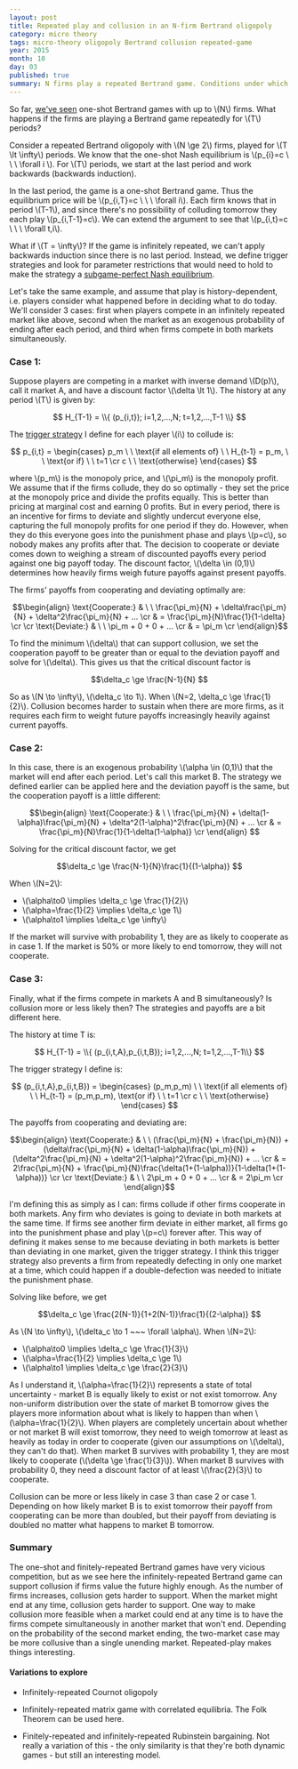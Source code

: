 ```yaml
---
layout: post
title: Repeated play and collusion in an N-firm Bertrand oligopoly 
category: micro theory
tags: micro-theory oligopoly Bertrand collusion repeated-game 
year: 2015
month: 10
day: 03
published: true
summary: N firms play a repeated Bertrand game. Conditions under which collusion is sustainable are explored.
---
```


So far, [we've seen](http://akhilrao.github.io/micro%20theory/2015/09/29/bertrand-cournot-oligopoly/) one-shot Bertrand games with up to \\(N\\) firms. What happens if the firms are playing a Bertrand game repeatedly for \\(T\\) periods?

Consider a repeated Bertrand oligopoly with \\(N \ge 2\\) firms, played for \\(T \lt \infty\\) periods. We know that the one-shot Nash equilibrium is \\(p_{i}=c \ \ \ \forall i \\). For \\(T\\) periods, we start at the last period and work backwards (backwards induction).

In the last period, the game is a one-shot Bertrand game. Thus the equilibrium price will be \\(p_{i,T}=c \ \ \ \forall i\\). Each firm knows that in period \\(T-1\\), and  since there's no possibility of colluding tomorrow they each play \\(p_{i,T-1}=c\\). We can extend the argument to see that \\(p_{i,t}=c \ \ \ \forall t,i\\).

What if \\(T = \infty\\)? If the game is infinitely repeated, we can't apply backwards induction since there is no last period. Instead, we define trigger strategies and look for parameter restrictions that would need to hold to make the strategy a [subgame-perfect Nash equilibrium](https://en.wikipedia.org/wiki/Subgame_perfect_equilibrium). 

Let's take the same example, and assume that play is history-dependent, i.e. players consider what happened before in deciding what to do today. We'll consider 3 cases: first when players compete in an infinitely repeated market like above, second when the market as an exogenous probability of ending after each period, and third when firms compete in both markets simultaneously.

### Case 1:
Suppose players are competing in a market with inverse demand \\(D(p)\\), call it market A, and have a discount factor \\(\delta \lt 1\\). The history at any period \\(T\\) is given by:

$$ H_{T-1} = \\{ (p_{i,t}); i=1,2,...,N; t=1,2,...,T-1 \\} $$

The [trigger strategy](https://en.wikipedia.org/wiki/Trigger_strategy) I define for each player \\(i\\) to collude is:

$$ p_{i,t} =
\begin{cases}
p_m \ \ \text{if all elements of} \ \ H_{t-1} = p_m, \ \ \text{or if} \ \ t=1 \cr
c \ \ \text{otherwise}
\end{cases} $$

where \\(p_m\\) is the monopoly price, and \\(\pi_m\\) is the monopoly profit. We assume that if the firms collude, they do so optimally - they set the price at the monopoly price and divide the profits equally. This is better than pricing at marginal cost and earning 0 profits. But in every period, there is an incentive for firms to deviate and slightly undercut everyone else, capturing the full monopoly profits for one period if they do. However, when they do this everyone goes into the punishment phase and plays \\(p=c\\), so nobody makes any profits after that. The decision to cooperate or deviate comes down to weighing a stream of discounted payoffs every period against one big payoff today. The discount factor, \\(\delta \in (0,1)\\) determines how heavily firms weigh future payoffs against present payoffs.

The firms' payoffs from cooperating and deviating optimally are:

$$\begin{align}
\text{Cooperate:} & \ \ \frac{\pi_m}{N} + \delta\frac{\pi_m}{N} + \delta^2\frac{\pi_m}{N} + ... \cr
& = \frac{\pi_m}{N}\frac{1}{1-\delta} \cr \cr
\text{Deviate:} & \ \ \pi_m + 0 + 0 + ... \cr
& = \pi_m \cr
\end{align}$$

To find the minimum \\(\delta\\) that can support collusion, we set the cooperation payoff to be greater than or equal to the deviation payoff and solve for \\(\delta\\). This gives us that the critical discount factor is

$$\delta_c \ge \frac{N-1}{N} $$

So as \\(N \to \infty\\), \\(\delta_c \to 1\\). When \\(N=2, \delta_c \ge \frac{1}{2}\\). Collusion becomes harder to sustain when there are more firms, as it requires each firm to weight future payoffs increasingly heavily against current payoffs.

### Case 2:
In this case, there is an exogenous probability \\(\alpha \in (0,1)\\) that the market will end after each period. Let's call this market B. The strategy we defined earlier can be applied here and the deviation payoff is the same, but the cooperation payoff is a little different:

$$\begin{align}
\text{Cooperate:} & \ \ \frac{\pi_m}{N} + \delta(1-\alpha)\frac{\pi_m}{N} + \delta^2(1-\alpha)^2\frac{\pi_m}{N} + ... \cr
& = \frac{\pi_m}{N}\frac{1}{1-\delta(1-\alpha)} \cr
\end{align} $$

Solving for the critical discount factor, we get

$$\delta_c \ge \frac{N-1}{N}\frac{1}{(1-\alpha)} $$

When \\(N=2\\): 

* \\(\alpha\to0 \implies \delta_c \ge \frac{1}{2}\\)
* \\(\alpha=\frac{1}{2} \implies \delta_c \ge 1\\)
* \\(\alpha\to1 \implies \delta_c \ge \infty\\)

If the market will survive with probability 1, they are as likely to cooperate as in case 1. If the market is 50% or more likely to end tomorrow, they will not cooperate.

### Case 3:
Finally, what if the firms compete in markets A and B simultaneously? Is collusion more or less likely then? The strategies and payoffs are a bit different here.

The history at time T is: 

$$ H_{T-1} = \\{ (p_{i,t,A},p_{i,t,B}); i=1,2,...,N; t=1,2,...,T-1\\} $$

The trigger strategy I define is:

$$ (p_{i,t,A},p_{i,t,B}) =
\begin{cases}
(p_m,p_m) \ \ \text{if all elements of} \ \ H_{t-1} = (p_m,p_m), \text{or if} \ \ t=1 \cr
c \ \ \text{otherwise}
\end{cases} $$

The payoffs from cooperating and deviating are:

$$\begin{align}
\text{Cooperate:} & \ \ (\frac{\pi_m}{N} + \frac{\pi_m}{N}) + (\delta\frac{\pi_m}{N} + \delta(1-\alpha)\frac{\pi_m}{N}) + (\delta^2\frac{\pi_m}{N} + \delta^2(1-\alpha)^2\frac{\pi_m}{N}) + ... \cr
& = 2\frac{\pi_m}{N} + \frac{\pi_m}{N}\frac{\delta(1+(1-\alpha))}{1-\delta(1+(1-\alpha))} \cr \cr
\text{Deviate:} & \ \ 2\pi_m + 0 + 0 + ... \cr
& = 2\pi_m \cr
\end{align}$$

I'm defining this as simply as I can: firms collude if other firms cooperate in both markets. Any firm who deviates is going to deviate in both markets at the same time. If firms see another firm deviate in either market, all firms go into the punishment phase and play \\(p=c\\) forever after. This way of defining it makes sense to me because deviating in both markets is better than deviating in one market, given the trigger strategy. I think this trigger strategy also prevents a firm from repeatedly defecting in only one market at a time, which could happen if a double-defection was needed to initiate the punishment phase.

Solving like before, we get

$$\delta_c \ge \frac{2(N-1)}{1+2(N-1)}\frac{1}{(2-\alpha)} $$

As \\(N \to \infty\\), \\(\delta_c \to 1 ~~~ \forall \alpha\\). When \\(N=2\\): 

* \\(\alpha\to0 \implies \delta_c \ge \frac{1}{3}\\)
* \\(\alpha=\frac{1}{2} \implies \delta_c \ge 1\\)
* \\(\alpha\to1 \implies \delta_c \ge \frac{2}{3}\\)


As I understand it, \\(\alpha=\frac{1}{2}\\) represents a state of total uncertainty - market B is equally likely to exist or not exist tomorrow. Any non-uniform distribution over the state of market B tomorrow gives the players more information about what is likely to happen than when \\(\alpha=\frac{1}{2}\\). When players are completely uncertain about whether or not market B will exist tomorrow, they need to weigh tomorrow at least as heavily as today in order to cooperate (given our assumptions on \\(\delta\\), they can't do that). When market B survives with probability 1, they are most likely to cooperate (\\(\delta \ge \frac{1}{3}\\)). When market B survives with probability 0, they need a discount factor of at least \\(\frac{2}{3}\\) to cooperate.


Collusion can be more or less likely in case 3 than case 2 or case 1. Depending on how likely market B is to exist tomorrow their payoff from cooperating can be more than doubled, but their payoff from deviating is doubled no matter what happens to market B tomorrow.

### Summary

The one-shot and finitely-repeated Bertrand games have very vicious competition, but as we see here the infinitely-repeated Bertrand game can support collusion if firms value the future highly enough. As the number of firms increases, collusion gets harder to support. When the market might end at any time, collusion gets harder to support. One way to make collusion more feasible when a market could end at any time is to have the firms compete simultaneously in another market that won't end. Depending on the probability of the second market ending, the two-market case may be more collusive than a single unending market. Repeated-play makes things interesting.

#### Variations to explore

* Infinitely-repeated Cournot oligopoly

* Infinitely-repeated matrix game with correlated equilibria. The Folk Theorem can be used here.

* Finitely-repeated and infinitely-repeated Rubinstein bargaining. Not really a variation of this - the only similarity is that they're both dynamic games - but still an interesting model.